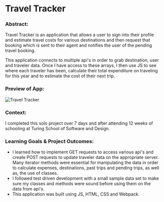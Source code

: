 # Travel Tracker


### Abstract:
Travel Tracker is an application that allows a user to sign into their profile and estimate travel costs for various destinations and then request that booking which is sent to their agent and notifies the user of the pending travel booking. 

This application connects to multiple api's in order to grab destination, user and traveler data. Once I have access to these arrays, I then use JS to see where each traveler has been, calculate their total expenditure on traveling for this year and to estimate the cost of their next trip. 

### Preview of App:
![Travel Tracker](https://media.giphy.com/media/v1.Y2lkPTc5MGI3NjExMzRkYThhYjg2ZmFmZmIwMzI2MjQyYTZkMDkxNmYxOGYzYzIzZDZiNyZlcD12MV9pbnRlcm5hbF9naWZzX2dpZklkJmN0PWc/SRxJPwBUhXA69vwTN0/giphy.gif)

### Context:
I completed this solo project over 7 days and after attending 12 weeks of schooling at Turing School of Software and Design.

### Learning Goals & Project Outcomes:
* I learned how to implement GET requests to access various api's and create POST requests to update traveler data on the appropriate server. Many iterator methods were essential for manipulating the data in order to calculate expenses, destinations, past trips and pending trips, as well as, the use of classes. 
* I followed test driven development with a small sample data set to make sure my classes and methods were sound before using them on the data from api's. 
* This application was built using JS, HTML, CSS and Webpack.
